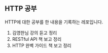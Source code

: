 ## HTTP 공부

HTTP에 대한 공부를 한 내용을 기록하는 레포입니다.

1. 김영한님 강의 듣고 정리
2. RESTful API 책 보고 정리
3. HTTP 완벽 가이드 책 보고 정리